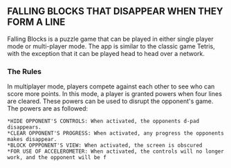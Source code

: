 ## FALLING BLOCKS THAT DISAPPEAR WHEN THEY FORM A LINE

Falling Blocks is a puzzle game that can be played in either single player mode or multi-player mode.
The app is similar to the classic game Tetris, with the exception that it can be played head to head over a network.

### The Rules
In  multiplayer mode, players compete against each other to see who can score more points. In this mode, a player is granted powers when four lines are cleared. These powers can be used to disrupt the opponent's game.
The powers are as followed:<br/>

    *HIDE OPPONENT'S CONTROLS: When activated, the opponents d-pad disappears.
    *CLEAR OPPONENT'S PROGRESS: When activated, any progress the opponents makes disappear. 
    *BLOCK OPPPONENT'S VIEW: When activated, the screen is obscured
    *FOR USE OF ACCELEROMETER: When activated, the controls will no longer work, and the opponent will be f
